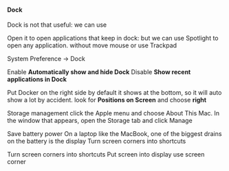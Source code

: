 

#### Dock
Dock is not that useful: we can use

Open it to open applications that keep in dock: but we can use Spotlight to open any application.
without move mouse or use Trackpad



System Preference -> Dock

Enable **Automatically show and hide Dock**
Disable **Show recent applications in Dock**

Put Docker on the right side
by default it shows at the bottom, so it will auto show a lot by accident.
look for **Positions on Screen** and choose **right**

Storage management
click the Apple menu and choose About This Mac. In the window that appears, open the Storage tab and click Manage


Save battery power
On a laptop like the MacBook, one of the biggest drains on the battery is the display
Turn screen corners into shortcuts

Turn screen corners into shortcuts
Put screen into display use screen corner

